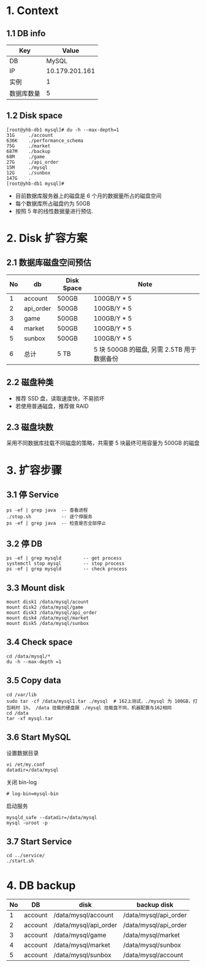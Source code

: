 # 1. Context
## 1.1 DB info
| Key | Value |
| -- | -- |
| DB | MySQL |
| IP | 10.179.201.161 |
| 实例 | 1 |
| 数据库数量 | 5 |
## 1.2 Disk space
```shell
[root@yhb-db1 mysql]# du -h --max-depth=1  
31G     ./account                          
636K    ./performance_schema               
75G     ./market                           
687M    ./backup                           
68M     ./game                             
27G     ./api_order                        
15M     ./mysql                            
12G     ./sunbox                           
147G    .                                  
[root@yhb-db1 mysql]#                      
```
- 目前数据库服务器上的磁盘是 6 个月的数据量所占的磁盘空间
- 每个数据库所占磁盘约为 50GB
- 按照 5 年的线性数据量进行预估.
# 2. Disk 扩容方案  
## 2.1 数据库磁盘空间预估  

| No | db | Disk Space | Note |
| -- | -- | -- | -- |
| 1  | account | 500GB | 100GB/Y * 5 |
| 2 | api_order | 500GB | 100GB/Y * 5 |
| 3 | game | 500GB | 100GB/Y * 5 |
| 4 |  market | 500GB | 100GB/Y * 5 |
| 5 | sunbox | 500GB | 100GB/Y * 5 |
| 6 | 总计 | 5 TB | 5 块 500GB 的磁盘, 另需 2.5TB 用于数据备份 |
## 2.2 磁盘种类
- 推荐 SSD 盘，读取速度快，不易损坏
- 若使用普通磁盘，推荐做 RAID
## 2.3 磁盘块数
采用不同数据库挂载不同磁盘的策略，共需要 5 块最终可用容量为 500GB 的磁盘
# 3. 扩容步骤
## 3.1 停 Service
```
ps -ef | grep java  -- 查看进程
./stop.sh           -- 逐个停服务
ps -ef | grep java  -- 检查是否全部停止
```
## 3.2 停 DB
```
ps -ef | grep mysqld        -- get process
systemctl stop mysql        -- stop process
ps -ef | grep mysqld        -- check process
```
## 3.3 Mount disk
```
mount disk1 /data/mysql/acount
mount disk2 /data/mysql/game
mount disk3 /data/mysql/api_order
mount disk4 /data/mysql/market
mount disk5 /data/mysql/sunbox
```
## 3.4 Check space
```
cd /data/mysql/*
du -h --max-depth =1
```
## 3.5 Copy data
```
cd /var/lib
sudo tar -cf /data/mysql1.tar ./mysql  # 162上测试，./mysql 为 100GB，打包耗时 1h， /data 挂载的硬盘跟 ./mysql 挂载盘不同，机器配置与162相同
cd /data
tar -xf mysql.tar
```
## 3.6 Start MySQL
设置数据目录
```
vi /et/my.conf
datadir=/data/mysql
```
关闭 bin-log
```
# log-bin=mysql-bin
```
启动服务
```
mysqld_safe --datadir=/data/mysql
mysql -uroot -p
```
## 3.7 Start Service
```
cd ../service/
./start.sh
```
# 4. DB backup  

| No| DB | disk | backup disk |  
| -- | -- | -- | -- |  
| 1 | account | /data/mysql/account | /data/mysql/api_order |
| 2 | account | /data/mysql/api_order | /data/mysql/api_order |
| 3 | account | /data/mysql/game | /data/mysql/market |
| 4 | account | /data/mysql/market | /data/mysql/sunbox |
| 5 | account | /data/mysql/sunbox | /data/mysql/account |
